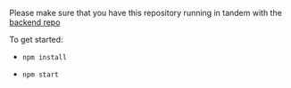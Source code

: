 Please make sure that you have this repository running in tandem with the [backend repo](https://github.com/Cparusso/Headcount/edit/master/README.md)

To get started:

* `npm install`

* `npm start`
